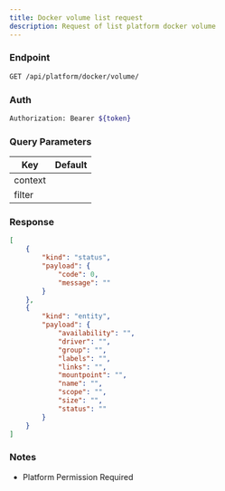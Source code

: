 ```yaml
---
title: Docker volume list request
description: Request of list platform docker volume
---
```


### Endpoint

```bash
GET /api/platform/docker/volume/
```

### Auth

```bash
Authorization: Bearer ${token}
```

### Query Parameters

| Key | Default |
|-----|---------|
| context |  |
| filter |  |

### Response

```json [Json]
[
    {
        "kind": "status",
        "payload": {
            "code": 0,
            "message": ""
        }
    },
    {
        "kind": "entity",
        "payload": {
            "availability": "",
            "driver": "",
            "group": "",
            "labels": "",
            "links": "",
            "mountpoint": "",
            "name": "",
            "scope": "",
            "size": "",
            "status": ""
        }
    }
]
```

### Notes

- Platform Permission Required
